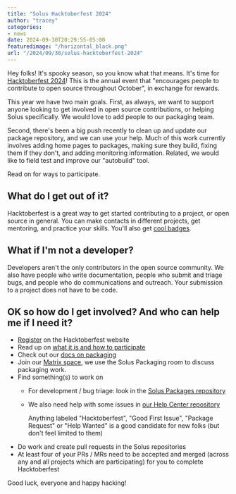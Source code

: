 ```yaml
---
title: "Solus Hacktoberfest 2024"
author: "tracey"
categories:
- news
date: 2024-09-30T20:29:55-05:00
featuredimage: "/horizontal_black.png"
url: "/2024/09/30/solus-hacktoberfest-2024"
---
```


Hey folks! It's spooky season, so you know what that means. It's time for [Hacktoberfest 2024](https://hacktoberfest.com/)! This is the annual event that "encourages people to contribute to open source throughout October", in exchange for rewards.

This year we have two main goals. First, as always, we want to support anyone 
looking to get involved in open source contributions, or helping Solus 
specifically. We would love to add people to our packaging team.

Second, there's been a big push recently to clean up and update our package 
repository, and we can use your help. Much of this work currently involves 
adding home pages to packages, making sure they build, fixing them if they 
don't, and adding monitoring information. Related, we would like to field test 
and improve our "autobuild" tool.

Read on for ways to participate.

<!--more-->

## What do I get out of it?

Hacktoberfest is a great way to get started contributing to a project, or open source in general. You can make contacts in different projects, get mentoring, and practice your skills. You'll also get [cool badges](https://hacktoberfest.com/about/#rewards).

## What if I'm not a developer?

Developers aren't the only contributors in the open source community. We also have people who write documentation, people who submit and triage bugs, and people who do communications and outreach. Your submission to a project does not have to be code.

## OK so how do I get involved? And who can help me if I need it?

- [Register](https://hacktoberfest.com/auth/) on the Hacktoberfest website
- Read up on [what it is and how to participate](https://hacktoberfest.com/about/)
- Check out our [docs on packaging](https://help.getsol.us/docs/packaging)
- Join our [Matrix space](https://matrix.to/#/#solus:matrix.org), we use the Solus Packaging room to discuss packaging work.
- Find something(s) to work on
  - For development / bug triage: look in the [Solus Packages repository](https://github.com/getsolus/packages/issues)
  - We also need help with some issues in [our Help Center repository](https://github.com/getsolus/help-center-docs/issues)

    Anything labeled "Hacktoberfest", "Good First Issue", "Package Request" or "Help Wanted" is a good candidate for new folks (but don't feel limited to them)
- Do work and create pull requests in the Solus repositories
- At least four of your PRs / MRs need to be accepted and merged (across any and all projects which are participating) for you to complete Hacktoberfest

Good luck, everyone and happy hacking!
